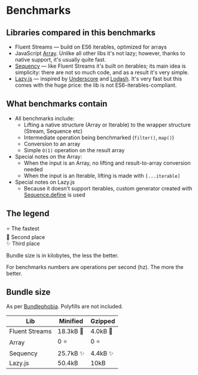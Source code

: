 # Benchmarks

## Libraries compared in this benchmarks
* Fluent Streams — build on ES6 iterables, optimized for arrays
* JavaScript [Array](https://developer.mozilla.org/en-US/docs/Web/JavaScript/Reference/Global_Objects/Array).
Unlike all other libs it's not lazy; however, thanks to native support, it's usually quite fast.
* [Sequency](https://github.com/winterbe/sequency) — like Fluent Streams it's built on iterables;
its main idea is simplicity: there are not so much code, and as a result it's very simple.
* [Lazy.js](https://github.com/dtao/lazy.js) — inspired by [Underscore](http://underscorejs.org/) and
[Lodash](https://lodash.com/). It's very fast but this comes with the huge price: the lib is not
ES6-iterables-compliant.

## What benchmarks contain
* All benchmarks include:
  * Lifting a native structure (Array or Iterable) to the wrapper structure (Stream, Sequence etc)
  * Intermediate operation being benchmarked (`filter()`, `map()`)
  * Conversion to an array
  * Simple `O(1)` operation on the result array
* Special notes on the Array:
  * When the input is an Array, no lifting and result-to-array conversion needed
  * When the input is an Iterable, lifting is made with `[...iterable]`
* Special notes on Lazy.js
  * Because it doesn't support iterables, custom generator created with
  [Sequence.define](http://danieltao.com/lazy.js/docs/#Sequence-define) is used

## The legend
⭐ The fastest  
🌠 Second place  
✨ Third place

Bundle size is in kilobytes, the less the better.

For benchmarks numbers are operations per second (hz). The more the better.

## Bundle size
As per [Bundlephobia](https://bundlephobia.com/). Polyfills are not included.

| Lib | Minified | Gzipped |
|-----|----------|---------|
| Fluent Streams | 18.3kB 🌠 | 4.0kB 🌠 |
| Array | 0 ⭐ | 0 ⭐ |
| Sequency | 25.7kB ✨ | 4.4kB ✨ |
| Lazy.js | 50.4kB | 10kB |
